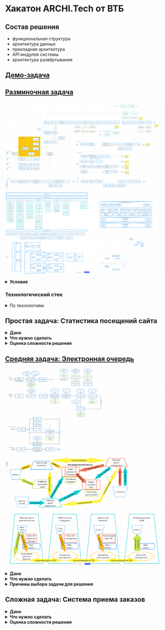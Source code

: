 # Хакатон ARCHI.Tech от ВТБ

## Состав решения

- функциональная структура
- архитектура данных
- прикладная архитектура
- API модулей системы
- архитектура развёртывания

## [Демо-задача](./demo.pdf)

## [Разминочная задача](./warmup.pdf)

![warmup-miro.png](./warmup-miro.png)

<details>
<summary><b>Условия</b></summary>
<br>

Имеется web-приложение интернет-магазина, реализованное с использованием популярных технологий (например, NodeJS+React).

Руководитель проекта поручил повысить позиции сайта в результирующих выборках поисковых сервисов. Для этого необходимо предоставить возможность сбора и анализа статистики посещения web-страниц приложения.

Спроектируйте архитектуру и структуру приложения с учетом нового функционала по сбору и отображению статистики посещения web-страниц за определенный период времени.

Дополнительно предусмотрите возможность горизонтального масштабирования приложения при повышении числа запросов, равномерного распределения потоков запросов между обработчиками, а также горячего резервирования компонентов приложения для обеспечения отказоустойчивой работы.

Прикрепите файл в формате .pptx или .pdf ([шаблон презентации](./template.pptx)).

**Технологический стек**

<ins>Отмечены</ins> предпочтительные варианты.

Сетевые шлюзы
- <ins>HAProxy</ins>
- WAF
- Nginx

Виртуализация
- VMWare
- Proxmox
- <ins>Docker</ins>

Серверная часть
- <ins>NodeJS</ins>
- Flask

СУБД
- <ins>PostgreSQL</ins>

Мониторинг
- <ins>ELK + Heartbeat</ins>
- Prometheus + Grafana

Клиентская часть
- <ins>React</ins>
- Vue

</details>

### Технологический стек

<details>
<summary>По технологиям</summary>
<br>

IDM
- Keycloak

Сетевые шлюзы
- Nginx
- HAProxy
- Microsoft IIS

Виртуализация
- Openshift
- VMWare vSphere
- K8s

СУБД
- PostgreSQL
- Oracle DB
- MS SQL
- Redis
- Tarantool

Шины сообщений
- Active MQ
- Apache Kafka
- IBM MQ
- Rabbit MQ

Обработчики сообщений
- Debezium
- Apache Flink
- Kafka Streams
- Oracle GoldenGate

Поисковые системы
- Elasticsearch
- Opensearch

Мониторинг
- Kibana
- Grafana
- Prometheus

</details>

## Простая задача: Статистика посещений сайта

<details>
<summary><b>Дано</b></summary>
<br>

Для существующего web-приложения необходимо спроектировать и внедрить систему сбора и анализа действий пользователей на сайте. Под действиями пользователей подразумеваются переходы на web-страницы.

Сайт посещает до 50 000 пользователей в сутки. Пиковая нагрузка может достигать 100 одновременных пользовательских сессий.

</details>

<details>
<summary><b>Что нужно сделать</b></summary>
<br>

Система должна предоставлять сотрудникам организации, владеющей web-приложением: возможность визуализации действий пользователей за указанный период, подсчитывать статистику посещений. При этом система не должна пропускать события при пиковых нагрузках или сбоях в web-приложении.

Предусмотрите ограничение доступа к статистике и средствам визуализации.

</details>

<details>
<summary><b>Оценка сложности решения</b></summary>
<br>
  
Пиковая нагрузка может достигать 100 одновременных пользовательских сессий.
Сайт посещает до 50 000 пользователей в сутки.

Современные web-приложения рассчитаны на десятки тысяч активных пользователей.
⇒ Задача состоит только в добавлении системы сбора, сохранения и отображения статистики.

Система не должна пропускать события при пиковых нагрузках или сбоях в web-приложении.
⇒ Сбор статистики должен разделять запросы пользователей и ответы приложения.

Такой сбор возможно выполнять комбинацией из HAProxy и Logstash Persistent Queues.
Кластер LPQ, в свою очередь, должен поставлять сообщения о запросах и ответах HAProxy
с указанием метода, пути к ресурсу HTTP, заголовков, размеров сообщений, времени генерации, ID клиента и прочих параметрах в кластер Elasticsearch.

Отображение статистики возможно посредством Kibana, настроенной в отдельном от web-приложения окружении, с аутентификацией от внешнего провайдера SSO.

</details>

## [Средняя задача: Электронная очередь](./queue.pdf)

![queue-miro.png](./queue-miro.png)

<details>
<summary><b>Дано</b></summary>
<br>

Для крупного банка с отделениями по всей России необходима система электронной очереди.

Система включает в себя клиентские терминалы, рабочие места сотрудников отделений, информационное табло, место администратора. С помощью клиентского терминала можно подать запрос на постановку в очередь для обслуживания в зависимости от типа операции.

Рабочие места сотрудников позволяют вызвать очередного клиента из определенной очереди на обработку.

Сотрудник должен иметь возможность настраивать часы приема на рабочем месте.

Информационное табло отображает текущее заполнение очереди и номер рабочего места обработки очередной заявки.

Место администратора позволяет настраивать и администрировать систему, задавать количество рабочих мест, типы очередей, время работы сотрудников.

</details>

<details>
<summary><b>Что нужно сделать</b></summary>
<br>

Предложить архитектуру системы «Электронной очереди» для отделений Банка.

Предусмотреть возможность восстановления содержимого очередей при отключении питания в отделении, а также автоматического подключения к обработке заявок сотрудников, зарегистрировавшихся в системе.

</details>

<details>
<summary><b>Причины выбора задачи для решения</b></summary>
<br>

1. Простая задача Статистика посещений сайта содержит мало функциональных требований, понятных на уровне бизнеса, в основном требования технические.

Численные оценки, указанные в условии простой задачи, на несколько порядков меньше, чем у интересных с точки зрения проработки прикладной архитектуры задач. 

2. Сложная задача Система приема заказов содержит очень много функциональных требований на уровне бизнеса, что приводит к риску не успеть описать решение за сутки.

Численные оценки, указанные в условии сложной задачи, на несколько порядков меньше, чем у интересных с точки зрения проработки прикладной архитектуры задач. 

3. Средняя задача Электронная очередь содержит достаточно сведений для описания use-case’ов, архитектуры данных и функциональных требований.

В условии задачи не указаны численные оценки, но характер условий говорит о возможности сосредоточиться не на высоконагруженной архитектуре, а на [оригинальных подходах к решению](./queue.pdf).

</details>

## Сложная задача: Система приема заказов

<details>
<summary><b>Дано</b></summary>
<br>

Быстро развивающаяся сеть ресторанов планирует разработать единую систему приема заказов.

Система включает в себя web- и мобильное приложения для гостей ресторана, рабочие места официанта, администратора ресторана, бухгалтера, администратора системы.

Web- и мобильное приложения для гостей имеют функциональность по формированию заказа в зале или для доставки, оплате и просмотру статуса своего заказа, обращению в службу поддержки.

Рабочее место позволяет обрабатывать заказы, закрепленные за конкретным официантом. Он может менять состав и статус заказа, отвечать на вопросы гостя.

Рабочее место администратора позволяет настраивать столики ресторана, формировать и распечатывать индивидуальные QR-коды для каждого столика, формировать смены официантов и закрепление столов за ними. Администратор видит все заказы своего ресторана, а также все обращения в службу поддержки, адресованные указанному ресторану или в разделе «Общие вопросы».

Рабочее место бухгалтера позволяет осуществлять просмотр заказов во всех ресторанах за любой период времени, формировать выгрузку для отправки в налоговую службу.

Среднее число заказов в сутки в ресторанах достигает 20 000 и в дальнейшем будет расти. В каждом ресторане может быть до 10 официантов. Планируется подключить к системе до 100 ресторанов.

</details>

<details>
<summary><b>Что нужно сделать</b></summary>
<br>

Спроектировать «Систему приема заказов» для сети ресторанов.

Разработку системы будут осуществлять несколько независимых команд, каждая из которых отвечает за свою часть функциональности.

</details>

<details>
<summary><b>Оценка сложности решения</b></summary>
<br>

Планируется подключить к системе до 100 ресторанов. В каждом может быть до 10 официантов.
Среднее число заказов в сутки в ресторанах достигает 20 000 и в дальнейшем будет расти.
⇒ 1000 официантов, 20 заказов на официанта в сутки, ~ 3 заказа в час, ~ 8 RPS на запись.

Современные web-приложения рассчитаны на десятки тысяч активных пользователей и RPS.
⇒ Система может быть реализована как модульное приложение на одном web-сервере.

Модель данных предполагает наличие отношений между набором сущностей:
ресторан, клиент, столик, официант, блюдо, заказ, счет и т.д.

Отказоустойчивость такой системы может быть достигнута за счет синхронной репликации БД.
Экономически эффективный вариант отказоустойчивой реляционной СУБД – PostgreSQL.

Формирование отчётности по любому периоду работы возможно на асинхронной реплике.

</details>
